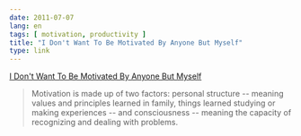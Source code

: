 ```yaml
---
date: 2011-07-07
lang: en
tags: [ motivation, productivity ]
title: "I Don't Want To Be Motivated By Anyone But Myself"
type: link
---
```


[I Don't Want To Be Motivated By Anyone But
Myself](http://www.francescocirillo.com/2009/10/i-dont-want-to-be-motivated-by-anyone-but-myself.html)

> Motivation is made up of two factors: personal structure -- meaning
> values and principles learned in family, things learned studying or
> making experiences -- and consciousness -- meaning the capacity of
> recognizing and dealing with problems.

